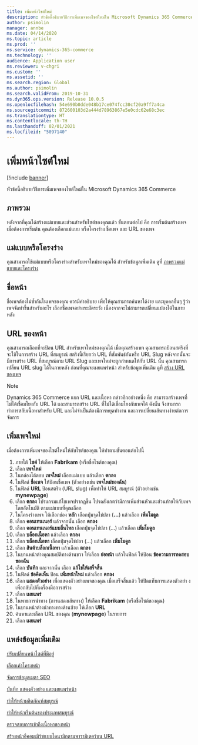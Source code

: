 ```yaml
---
title: เพิ่มหน้าไซต์ใหม่
description: หัวข้อนี้อธิบายวิธีการเพิ่มเพจของไซต์ใหม่ใน Microsoft Dynamics 365 Commerce
author: psimolin
manager: annbe
ms.date: 04/14/2020
ms.topic: article
ms.prod: ''
ms.service: dynamics-365-commerce
ms.technology: ''
audience: Application user
ms.reviewer: v-chgri
ms.custom: ''
ms.assetid: ''
ms.search.region: Global
ms.author: psimolin
ms.search.validFrom: 2019-10-31
ms.dyn365.ops.version: Release 10.0.5
ms.openlocfilehash: 54e690b0dde048b17ce074fcc30cf20a9ff7a4ca
ms.sourcegitcommit: 872600103d2a444d78963867e5e0cdc62e68c3ec
ms.translationtype: HT
ms.contentlocale: th-TH
ms.lasthandoff: 02/01/2021
ms.locfileid: "5097140"
---
```

# <a name="add-a-new-site-page"></a>เพิ่มหน้าไซต์ใหม่


[!include [banner](includes/banner.md)]

หัวข้อนี้อธิบายวิธีการเพิ่มเพจของไซต์ใหม่ใน Microsoft Dynamics 365 Commerce

## <a name="overview"></a>ภาพรวม

หลังจากที่คุณได้สร้างแม่แบบและส่วนสำหรับไซต์ของคุณแล้ว ขั้นตอนต่อไป คือ การเริ่มต้นสร้างเพจ เมื่อต้องการเริ่มต้น คุณต้องเลือกแม่แบบ หรือโครงร่าง ชื่อเพจ และ URL ของเพจ

## <a name="template-or-layout"></a>แม่แบบหรือโครงร่าง

คุณสามารถใช้แม่แบบหรือโครงร่างสำหรับเพจใหม่ของคุณได้ สำหรับข้อมูลเพิ่มเติม ดูที่ [ภาพรวมแม่แบบและโครงร่าง](templates-layouts-overview.md)

## <a name="page-name"></a>ชื่อหน้า

ชื่อเพจต้องไม่ซ้ำกันในเพจของคุณ ควรมีคำอธิบาย เพื่อให้คุณสามารถค้นหาได้ง่าย และบุคคลอื่นๆ รู้ว่าเพจจัดทำขึ้นสำหรับอะไร เลือกชื่อเพจอย่างระมัดระวัง เนื่องจากจะไม่สามารถเปลี่ยนแปลงได้ในภายหลัง

## <a name="page-url"></a>URL ของหน้า

คุณสามารถเลือกที่จะป้อน URL สำหรับเพจใหม่ของคุณได้ เมื่อคุณสร้างเพจ คุณสามารถป้อนสตริงที่จะใช้ในการสร้าง URL ที่สมบูรณ์ สตริงนี้เรียกว่า URL ที่สัมพันธ์กันหรือ URL Slug หลังจากนั้นจะมีการสร้าง URL ที่สมบูรณ์ตาม URL Slug และเพจใหม่จะถูกกำหนดให้กับ URL นั้น คุณสามารถเปลี่ยน URL slug ได้ในภายหลัง ก่อนที่คุณจะเผยแพร่หน้า สำหรับข้อมูลเพิ่มเติม ดูที่ [สร้าง URL ของเพจ](create-page-URL.md)

> [!NOTE]
> Dynamics 365 Commerce แยก URL และเนื้อหา กล่าวอีกอย่างหนึ่ง คือ สามารถสร้างเพจที่ไม่ได้เชื่อมโยงกับ URL ได้ และสามารถสร้าง URL ที่ไม่ได้เชื่อมโยงกับเพจได้ ดังนั้น จึงสามารถทำการสลับเนื้อหาสำหรับ URL และไม่จำเป็นต้องมีการหยุดทำงาน และการเปลี่ยนเส้นทางง่ายต่อการจัดการ

## <a name="add-a-new-page"></a>เพิ่มเพจใหม่

เมื่อต้องการเพิ่มเพจของไซต์ใหม่ให้กับไซต์ของคุณ ให้ทำตามขั้นตอนต่อไปนี้

1. ภายใต้ **ไซต์** ให้เลือก **Fabrikam** (หรือชื่อไซต์ของคุณ)
1. เลือก **เพจใหม่**
1. ในกล่องโต้ตอบ **เพจใหม่** เลือกแม่แบบ แล้วเลือก **ตกลง**
1. ในฟิลด์ **ชื่อเพจ** ให้ป้อนชื่อเพจ (ตัวอย่างเช่น **เพจใหม่ของฉัน**)
1. ในฟิลด์ **URL** ป้อนสตริง (URL slug) เพื่อทำให้ URL สมบูรณ์ (ตัวอย่างเช่น **mynewpage**)
1. เลือก **ตกลง** โปรแกรมแก้ไขเพจปรากฏขึ้น โปรดสังเกตว่ามีการเพิ่มส่วนหัวและส่วนท้ายให้กับเพจโดยอัตโนมัติ ตามแม่แบบที่คุณเลือก
1. ในโครงร่างเพจ ให้เลือกช่อง **หลัก** เลือกปุ่มจุดไข่ปลา (**...**) แล้วเลือก **เพิ่มโมดูล**
1. เลือก **คอนเทนเนอร์** แล้วจากนั้น เลือก **ตกลง**
1. เลือก **คอนเทนเนอร์แบบลื่นไหล** เลือกปุ่มจุดไข่ปลา (...) แล้วเลือก **เพิ่มโมดูล**
1. เลือก **บล็อกเนื้อหา** แล้วเลือก **ตกลง**
1. เลือก **บล็อกเนื้อหา** เลือกปุ่มจุดไข่ปลา (...) แล้วเลือก **เพิ่มโมดูล**
1. เลือก **สินค้าบล็อกเนื้อหา** แล้วเลือก **ตกลง**
1. ในบานหน้าต่างคุณสมบัติทางด้านขวา ให้เลือก **ย่อหน้า** แล้วในฟิลด์ ให้ป้อน **ข้อความการทดสอบของฉัน**
1. เลือก **บันทึก** และจากนั้น เลือก **แก้ไขให้เสร็จสิ้น**
1. ในฟิลด์ **ข้อคิดเห็น** ป้อน **เพิ่มหน้าใหม่** แล้วเลือก **ตกลง**
1. เลือก **แสดงตัวอย่าง** เพื่อแสดงตัวอย่างเพจของคุณ เมื่อเสร็จสิ้นแล้ว ให้ปิดแท็บการแสดงตัวอย่า งเพื่อกลับไปที่เครื่องมือการสร้าง
1. เลือก **เผยแพร่**
1. ในพาธการนำทาง (การแสดงเส้นทาง) ให้เลือก **Fabrikam** (หรือชื่อไซต์ของคุณ)
1. ในบานหน้าต่างนำทางทางด้านซ้าย ให้เลือก **URL**
1. ค้นหาและเลือก URL ของคุณ (**mynewpage**) ในรายการ
1. เลือก **เผยแพร่**

## <a name="additional-resources"></a>แหล่งข้อมูลเพิ่มเติม

[ปรับเปลี่ยนหน้าไซต์ที่มีอยู่](modify-existing-page.md)

[เลือกเค้าโครงหน้า](select-page-layouts.md)

[จัดการข้อมูลเมตา SEO](manage-seo-metadata.md)

[บันทึก แสดงตัวอย่าง และเผยแพร่หน้า](save-preview-publish-page.md)

[ทำให้หน้าผลิตภัณฑ์สมบูรณ์](enrich-product-page.md)

[ทำให้หน้าเริ่มต้นของประเภทสมบูรณ์](enrich-category-page.md)

[ตรวจสอบการเข้าถึงเนื้อหาของหน้า](verify-accessibility.md)

[สร้างหน้าอีคอมเมิร์ซแบบไดนามิกตามพารามิเตอร์บน URL](create-dynamic-pages.md)
